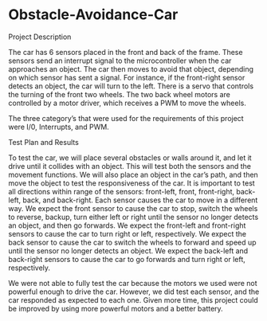 # Obstacle-Avoidance-Car

Project Description

The car has 6 sensors placed in the front and back of the frame. These sensors send an interrupt signal to the microcontroller when the car approaches an object. The car then moves to avoid that object, depending on which sensor has sent a signal. For instance, if the front-right sensor detects an object, the car will turn to the left. There is a servo that controls the turning of the front two wheels. The two back wheel motors are controlled by a motor driver, which receives a PWM to move the wheels. 

The three category’s that were used for the requirements of this project were I/0, Interrupts, and PWM.

Test Plan and Results

To test the car, we will place several obstacles or walls around it, and let it drive until it collides with an object. This will test both the sensors and the movement functions. We will also place an object in the car’s path, and then move the object to test the responsiveness of the car. 
It is important to test all directions within range of the sensors: front-left, front, front-right, back-left, back, and back-right. Each sensor causes the car to move in a different way. We expect the front sensor to cause the car to stop, switch the wheels to reverse, backup, turn either left or right until the sensor no longer detects an object, and then go forwards. We expect the front-left and front-right sensors to cause the car to turn right or left, respectively. We expect the back sensor to cause the car to switch the wheels to forward and speed up until the sensor no longer detects an object. We expect the back-left and back-right sensors to cause the car to go forwards and turn right or left, respectively. 

We were not able to fully test the car because the motors we used were not powerful enough to drive the car. However, we did test each sensor, and the car responded as expected to each one. Given more time, this project could be improved by using more powerful motors and a better battery. 

